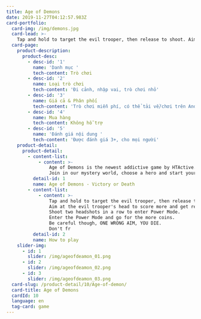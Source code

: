 ```yaml
---
title: Age of Demons
date: 2019-11-27T04:12:57.983Z
card-portfolio:
  card-img: /img/demons.jpg
  card-lead: >-
    Tap and hold to target the evil trooper, then release to shoot. Aim at the evil trooper's head to score more and get rewards!
  card-page:     
    product-description:
      product-desc:
        - desc-id: '1'
          name: 'Danh mục '
          tech-content: Trò chơi
        - desc-id: '2'
          name: Loại trò chơi
          tech-content: 'Đi cảnh, nhập vai, trò chơi nhỏ'
        - desc-id: '3'
          name: Giá cả & Phân phối
          tech-content: 'Trò chơi miễn phí, có thể tải về/chơi trên Android/IOS/Windows'
        - desc-id: '4'
          name: Mua hàng
          tech-content: Không hỗ trợ
        - desc-id: '5'
          name: 'Đánh giá nội dung '
          tech-content: 'Được đánh giá 3+, cho mọi người'
    product-detail:
      product-detail:
        - content-list:
            - content: >-
                Age of Demons is the newest addictive game by HTActive.
                Join in our mystery world, choose a hero and start your adventure by fighting and sweeping out all monsters on your way.
          detail-id: 1
          name: Age of Demons - Victory or Death
        - content-list:
            - content: >-
                Tap and hold to target the evil trooper, then release to shoot.
                Aim at the evil trooper's head to score more and get rewards.
                Shoot two headshots in a row to enter Power Mode.
                Enter the Power Mode and go for the more coins.
                Be careful though, ONE WRONG AIM, YOU DIE.
                Don't fr
          detail-id: 2
          name: How to play
    slider-img:
      - id: 1
        slider: /img/ageofdeamon_01.png
      - id: 2
        slider: /img/ageofdeamon_02.png
      - id: 3
        slider: /img/ageofdeamon_03.png
  card-slug: /product-detail/10/Age-of-demon/
  card-title: Age of Demons
  cardId: 10
  language: en
  tag-card: game
---
```

